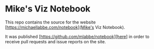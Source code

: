 # Mike's Viz Notebook #

This repo contains the source for the website [https://michaellabbe.com/notebook](Mike's Viz Notebook).

It was published [https://github.com/mlabbe/notebook][here] in order to receive pull requests and issue reports on the site.
